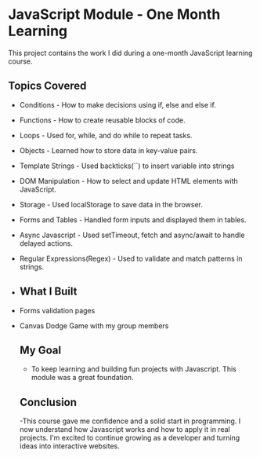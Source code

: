 # JavaScript Module - One Month Learning
This project contains the work I did during a one-month JavaScript learning course.

## Topics Covered
- Conditions - How to make decisions using if, else and else if.
- Functions - How to create reusable blocks of code.
- Loops - Used for, while, and do while to repeat tasks.
- Objects - Learned how to store data in key-value pairs.
- Template Strings - Used backticks(``) to insert variable into strings
- DOM Manipulation - How to select and update HTML elements with JavaScript.
- Storage - Used localStorage to save data in the browser.
- Forms and Tables - Handled form inputs and displayed them in tables.
- Async Javascript - Used setTimeout, fetch and async/await to handle delayed actions.
- Regular Expressions(Regex) - Used to validate and match patterns in strings.

- ## What I Built
- Forms validation pages
- Canvas Dodge Game with my group members

  ## My Goal
  - To keep learning and building fun projects with Javascript. This module was a great foundation.
 
  ## Conclusion
  -This course gave me confidence and a solid start in programming. I now understand how Javascript works and how to apply it in real projects. I'm excited to continue growing as a developer and turning ideas into interactive websites.
  
